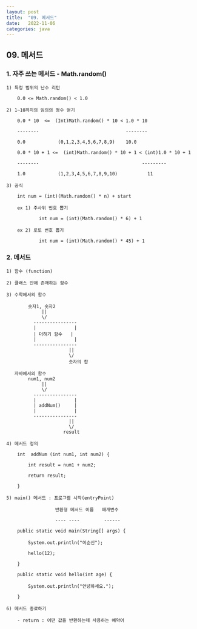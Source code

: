 ```yaml
---
layout: post
title:  "09. 메서드"
date:   2022-11-06
categories: java
---
```


## 09. 메서드

### 1. 자주 쓰는 메서드 - Math.random()

    1) 특정 범위의 난수 리턴

        0.0 <= Math.random() < 1.0
    
    2) 1~10까지의 임의의 정수 얻기

        0.0 * 10  <=  (Int)Math.random() * 10 < 1.0 * 10

        --------                                --------

        0.0            (0,1,2,3,4,5,6,7,8,9)    10.0    

        0.0 * 10 + 1 <=  (int)Math.random() * 10 + 1 < (int)1.0 * 10 + 1

        --------                                      ---------

        1.0            (1,2,3,4,5,6,7,8,9,10)           11     

    3) 공식 

        int num = (int)(Math.random() * n) + start

        ex 1) 주사위 번호 뽑기

                int num = (int)(Math.random() * 6) + 1

        ex 2) 로또 번호 뽑기 

                int num = (int)(Math.random() * 45) + 1

### 2. 메서드 

    1) 함수 (function)

    2) 클래스 안에 존재하는 함수 

    3) 수학에서의 함수 

            숫자1, 숫자2
                 ||
                 \/
              ----------------
              |              |
              | 더하기 함수   |
              |              |
              ---------------- 
                           ||
                           \/
                           숫자의 합

       자바에서의 함수 
            num1, num2
                 ||
                 \/
              ----------------
              |              |
              | addNum()     |
              |              |
              ---------------- 
                           ||
                           \/
                         result  

    4) 메서드 정의 

        int  addNum (int num1, int num2) {

            int result = num1 + num2;

            return result;

        }

    5) main() 메서드 : 프로그램 시작(entryPoint)

                      반환형 메서드 이름   매개변수

                      ---- ----         ------

        public static void main(String[] args) {

            System.out.println("이순신");

            hello(12);

        }      

        public static void hello(int age) {

            System.out.println("안녕하세요.");

        }  

    6) 메서드 종료하기 
    
        - return : 어떤 값을 반환하는데 사용하는 예약어 
